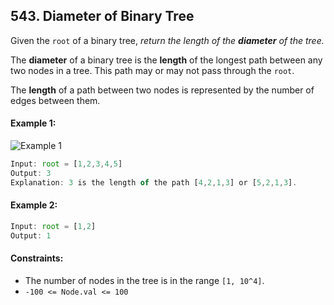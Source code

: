 ## 543. Diameter of Binary Tree

Given the `root` of a binary tree, _return the length of the **diameter** of the tree._

The **diameter** of a binary tree is the **length** of the longest path between any two nodes in a tree. This path may or may not pass through the `root`.

The **length** of a path between two nodes is represented by the number of edges between them.

#### Example 1:
![Example 1](https://assets.leetcode.com/uploads/2021/03/06/diamtree.jpg)
```js
Input: root = [1,2,3,4,5]
Output: 3
Explanation: 3 is the length of the path [4,2,1,3] or [5,2,1,3].
```

#### Example 2:
```js
Input: root = [1,2]
Output: 1
```

#### Constraints:

- The number of nodes in the tree is in the range `[1, 10^4]`.
- `-100 <= Node.val <= 100`